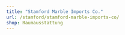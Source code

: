 ```yaml
---
title: "Stamford Marble Imports Co."
url: /stamford/stamford-marble-imports-co/
shop: Raumausstattung
---
```

